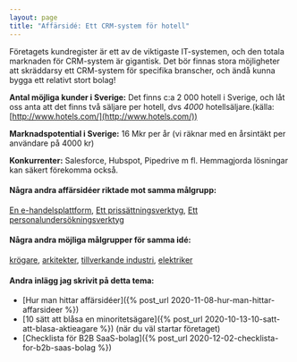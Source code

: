 ```yaml
---
layout: page
title: "Affärsidé: Ett CRM-system för hotell"
---
```

Företagets kundregister är ett av de viktigaste IT-systemen, och den totala marknaden för CRM-system är gigantisk. Det bör finnas stora möjligheter att skräddarsy ett CRM-system för specifika branscher, och ändå kunna bygga ett relativt stort bolag!

**Antal möjliga kunder i Sverige:** Det finns c:a 2 000 hotell i Sverige, och låt oss anta att det finns två säljare per hotell, dvs *4000* hotellsäljare.(källa: [http://www.hotels.com/](http://www.hotels.com/))

**Marknadspotential i Sverige:** 16 Mkr per år (vi räknar med en årsintäkt per användare på 4000 kr)

**Konkurrenter:** Salesforce, Hubspot, Pipedrive m fl. Hemmagjorda lösningar kan säkert förekomma också.

#### Några andra affärsidéer riktade mot samma målgrupp:
[En e-handelsplattform](/affarsideer/en-e-handelsplattform-for-hotell/), [Ett prissättningsverktyg](/affarsideer/ett-prissattningsverktyg-for-hotell/), [Ett personalundersökningsverktyg](/affarsideer/ett-personalundersokningsverktyg-for-hotell/)


#### Några andra möjliga målgrupper för samma idé:
[krögare](/affarsideer/ett-crm-system-for-krogare/), [arkitekter](/affarsideer/ett-crm-system-for-arkitekter/), [tillverkande industri](/affarsideer/ett-crm-system-for-tillverkande-industri/), [elektriker](/affarsideer/ett-crm-system-for-elektriker/)

#### Andra inlägg jag skrivit på detta tema:
- [Hur man hittar affärsidéer]({% post_url 2020-11-08-hur-man-hittar-affarsideer %})
- [10 sätt att blåsa en minoritetsägare]({% post_url 2020-10-13-10-satt-att-blasa-aktieagare %}) (när du väl startar företaget)
- [Checklista för B2B SaaS-bolag]({% post_url 2020-12-02-checklista-for-b2b-saas-bolag %})

